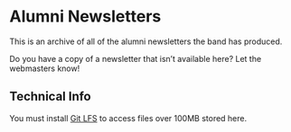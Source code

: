 # Alumni Newsletters

This is an archive of all of the alumni newsletters the band has produced.

Do you have a copy of a newsletter that isn’t available here? Let the webmasters know!

## Technical Info

You must install [Git LFS](https://git-lfs.github.com) to access files over 100MB stored here.
